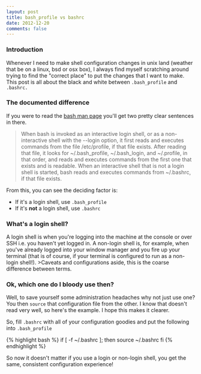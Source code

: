 ```yaml
---
layout: post
title: bash_profile vs bashrc
date: 2012-12-20
comments: false
---
```


### Introduction

Whenever I need to make shell configuration changes in unix land (weather that be on a linux, bsd or osx box), I always find myself scratching around trying to find the "correct place" to put the changes that I want to make. This post is all about the black and white between `.bash_profile` and `.bashrc.`

### The documented difference

If you were to read the [bash man page](http://linux.die.net/man/1/bash) you'll get two pretty clear sentences in there.

> When bash is invoked as an interactive login shell, or as a non-interactive shell with the --login option, it first reads and executes commands from the file /etc/profile, if that file exists. After reading that file, it looks for ~/.bash_profile, ~/.bash_login, and ~/.profile, in that order, and reads and executes commands from the first one that exists and is readable.
> When an interactive shell that is not a login shell is started, bash reads and executes commands from ~/.bashrc, if that file exists.

From this, you can see the deciding factor is:

* If it's a login shell, use `.bash_profile`
* If it's <strong>not</strong> a login shell, use `.bashrc`

### What's a login shell?

A login shell is when you're logging into the machine at the console or over SSH i.e. you haven't yet logged in. A non-login shell is, for example, when you've already logged into your window manager and you fire up your terminal (that is of course, if your terminal is configured to run as a non-login shell!). >Caveats and configurations aside, this is the coarse difference between terms.

### Ok, which one do I bloody use then?

Well, to save yourself some administration headaches why not just use one? You then `source` that configuration file from the other. I know that doesn't read very well, so here's the example. I hope this makes it clearer.

So, fill `.bashrc` with all of your configuration goodies and put the following into `.bash_profile`

{% highlight bash %}
if [ -f ~/.bashrc ]; then
   source ~/.bashrc
fi
{% endhighlight %}

So now it doesn't matter if you use a login or non-login shell, you get the same, consistent configuration experience!